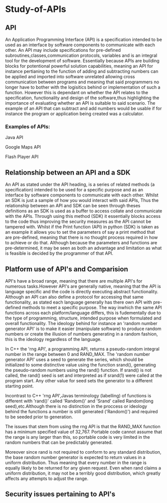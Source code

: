 # Study-of-APIs

## API
An Application Programming Interface (API) is a specification intended to be used as an interface by software components to communicate with each other. An API may include specifications for pre-defined subroutines,classes,communication protocols, variables and is an integral tool for the development of software. Essentially because APIs are building blocks for potentional powerful solution capabilities, meaning an API for instance pertianing to the function of adding and subtracting numbers can be applied and imported into software unrelated allowing cross communication between programs and meaning that said programmers no longer have to bother with the logisitics behind or implementation of such a function. However this is dependant on whether the API relates to the specification, functionality and design of the software,thus highlighting the importance of evaluating whether an API is suitable to said scenario. The example of an API that can subtract and add numbers would be usable if for instance the program or application being created was a calculator. 

### Examples of APIs:
Java API

Google Maps API

Flash Player API


##  Relationship between an API and a SDK
An API as stated under the API heading, is a series of related methods (a specification) intended to be used for a specific purpose and as an interface by software components to communicate with each other. Whilst an SDK is just a sample of how you would interact with said APIs, Thus the relationship between an API and SDK can be seen through theses definitions as an SDK is used as a buffer to access collate and communicate with the APIs. Through using this method (SDK) it essentially blocks access to the code thus improving the security measures as the API cannot be tampered with. Whilst if the Print function (API) in python (SDK) is taken as an example it allows you to set the parameters of say a print method that are pre-defined, meaning that there is no thought process required in how to achieve or do that. Although because the parameters and functions are pre-determined, it may be seen as both an advantage and limitation as what is feasible is decided by the programmer of that API.

## Platform use of API's and Comparision 

API's have a broad range, meaning that there are multiple API's for numerous tasks.However API's are generally native, meaning that the API is language specific and the code is directly executing abstract functionality. Although an API can also define a protocol for accessing that same functionality, as stated each language generally has there own API with pre-defined methods to meet a specific purpose. The way inwhich the same API functions across each platform/language differs, this is fudementally due to the type of programming, structure, intended purpose when formulated and overall functionality. The ideology behind for instance an 'random number generator API' is to make it easier (manipulate software) to produce random numbers or create the illusion of numbers generating in a random fashion, this is the ideology regardless of the language. 

In C++ the 'rng API', a programming API, returns a pseudo-random integral number in the range between 0 and RAND_MAX. The 'random number generator API' uses a seed to generate the series, which should be initialized to some distinctive value using the function srand(), generating the pseudo-random numbers using the rand() function. If srand() is not called, the rand() seed is set and interpreted as if srand(1) were called at the program start. Any other value for seed sets the generator to a different starting point.

Incontrast to C++ 'rng API',Javas terminology (labelling) of functions is different with 'rand()'  called 'Random()' and 'Srand' called Random(long seed),etc.Although there is no distinction in the proccess or ideology behind the functions a number is still generated ('Random()') and required to be seeded prior to generation.

The issues that stem from using the rng API is that the RAND_MAX function has a minimum specified value of 32,767. Portable code cannot assume that the range is any larger than this, so portable code is very limited in the random numbers that can be predictably generated. 

Moreover since rand is not required to conform to any standard distribution, the base random number generator is expected to return values in a uniform distribution. Thus meaning that every number in the range is equally likely to be returned for any given request. Even when rand claims a uniform distribution, it may not be a terribly good distribution, which greatly affects any attempts to adjust the range.

## Security issues pertaining to API's











